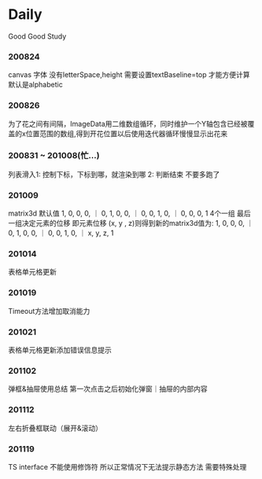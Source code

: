 # Daily
Good Good Study

### 200824
canvas 
  字体 没有letterSpace,height
  需要设置textBaseline=top 才能方便计算 默认是alphabetic

### 200826
  为了花之间有间隔，ImageData用二维数组循环，同时维护一个Y轴包含已经被覆盖的x位置范围的数组,得到开花位置以后使用迭代器循环慢慢显示出花来

### 200831 ~ 201008(忙...)
列表滑入1: 控制下标，下标到哪，就渲染到哪  2: 判断结束 不要多跑了

### 201009
  matrix3d 默认值 1, 0, 0, 0, ｜ 0, 1, 0, 0, ｜ 0, 0, 1, 0, ｜ 0, 0, 0, 1
  4个一组 最后一组决定元素的位移 即元素位移 (x, y , z)则得到新的matrix3d值为:
  1, 0, 0, 0, ｜ 0, 1, 0, 0, ｜ 0, 0, 1, 0, ｜ x, y, z, 1

### 201014
  表格单元格更新

### 201019
  Timeout方法增加取消能力

### 201021
  表格单元格更新添加错误信息提示

### 201102
  弹框&抽屉使用总结 第一次点击之后初始化弹窗｜抽屉的内部内容

### 201112
  左右折叠框联动（展开&滚动）

### 201119
  TS interface 不能使用修饰符 所以正常情况下无法提示静态方法 需要特殊处理